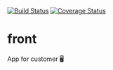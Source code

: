 [![Build Status](https://travis-ci.com/chefop/front.svg?branch=develop)](https://travis-ci.com/chefop/front)
[![Coverage Status](https://coveralls.io/repos/github/chefop/front/badge.svg?branch=develop)](https://coveralls.io/github/chefop/front?branch=master)

# front
App for customer 🖥
